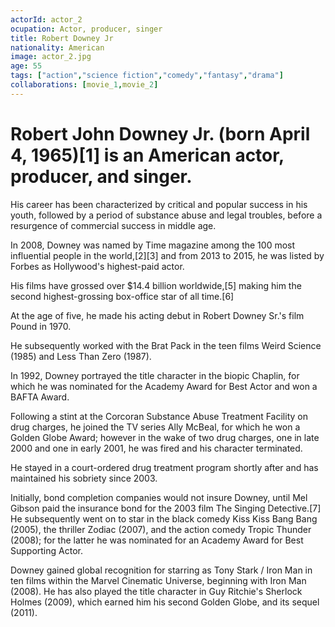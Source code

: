 ```yaml
---
actorId: actor_2
ocupation: Actor, producer, singer
title: Robert Downey Jr
nationality: American
image: actor_2.jpg
age: 55
tags: ["action","science fiction","comedy","fantasy","drama"]
collaborations: [movie_1,movie_2]
---
```


# Robert John Downey Jr. (born April 4, 1965)[1] is an American actor, producer, and singer.
His career has been characterized by critical and popular success in his youth, followed by a period of substance abuse and legal troubles, before a resurgence of commercial success in middle age.

In 2008, Downey was named by Time magazine among the 100 most influential people in the world,[2][3] and from 2013 to 2015, he was listed by Forbes as Hollywood's highest-paid actor.

His films have grossed over $14.4 billion worldwide,[5] making him the second highest-grossing box-office star of all time.[6]

At the age of five, he made his acting debut in Robert Downey Sr.'s film Pound in 1970.

He subsequently worked with the Brat Pack in the teen films Weird Science (1985) and Less Than Zero (1987).

In 1992, Downey portrayed the title character in the biopic Chaplin, for which he was nominated for the Academy Award for Best Actor and won a BAFTA Award.

Following a stint at the Corcoran Substance Abuse Treatment Facility on drug charges, he joined the TV series Ally McBeal, for which he won a Golden Globe Award; however in the wake of two drug charges, one in late 2000 and one in early 2001, he was fired and his character terminated.

He stayed in a court-ordered drug treatment program shortly after and has maintained his sobriety since 2003.

Initially, bond completion companies would not insure Downey, until Mel Gibson paid the insurance bond for the 2003 film The Singing Detective.[7] He subsequently went on to star in the black comedy Kiss Kiss Bang Bang (2005), the thriller Zodiac (2007), and the action comedy Tropic Thunder (2008); for the latter he was nominated for an Academy Award for Best Supporting Actor.

Downey gained global recognition for starring as Tony Stark / Iron Man in ten films within the Marvel Cinematic Universe, beginning with Iron Man (2008). He has also played the title character in Guy Ritchie's Sherlock Holmes (2009), which earned him his second Golden Globe, and its sequel (2011).
